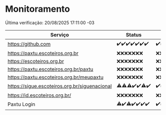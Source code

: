 # Monitoramento

Última verificação: 20/08/2025 17:11:00 -03

|Serviço|Status|Últimas 24h|
|---|---|---|
|https://github.com|<span title="2025-08-13: OK=23">✔️</span><span title="2025-08-14: OK=23">✔️</span><span title="2025-08-15: OK=23">✔️</span><span title="2025-08-16: OK=23">✔️</span><span title="2025-08-17: OK=23">✔️</span><span title="2025-08-18: OK=23">✔️</span><span title="2025-08-19: OK=20">✔️</span>|<span title="19/08/2025 18:08:00 -03 : 200">✔️</span><span title="19/08/2025 19:09:00 -03 : 200">✔️</span><span title="19/08/2025 20:08:00 -03 : 200">✔️</span><span title="19/08/2025 21:45:00 -03 : 200">✔️</span><span title="19/08/2025 23:24:00 -03 : 200">✔️</span><span title="20/08/2025 00:34:00 -03 : 200">✔️</span><span title="20/08/2025 01:12:00 -03 : 200">✔️</span><span title="20/08/2025 02:10:00 -03 : 200">✔️</span><span title="20/08/2025 03:14:00 -03 : 200">✔️</span><span title="20/08/2025 04:10:00 -03 : 200">✔️</span><span title="20/08/2025 05:13:00 -03 : 200">✔️</span><span title="20/08/2025 06:10:00 -03 : 200">✔️</span><span title="20/08/2025 07:10:00 -03 : 200">✔️</span><span title="20/08/2025 08:08:00 -03 : 200">✔️</span><span title="20/08/2025 09:18:00 -03 : 200">✔️</span><span title="20/08/2025 10:23:00 -03 : 200">✔️</span><span title="20/08/2025 11:09:00 -03 : 200">✔️</span><span title="20/08/2025 12:10:00 -03 : 200">✔️</span><span title="20/08/2025 13:11:00 -03 : 200">✔️</span><span title="20/08/2025 14:08:00 -03 : 200">✔️</span><span title="20/08/2025 15:13:00 -03 : 0">❌</span><span title="20/08/2025 16:07:00 -03 : 200">✔️</span><span title="20/08/2025 17:11:00 -03 : 200">✔️</span>|
|https://paxtu.escoteiros.org.br|<span title="2025-08-13: Falhas=23">❌</span><span title="2025-08-14: Falhas=23">❌</span><span title="2025-08-15: Falhas=23">❌</span><span title="2025-08-16: Falhas=23">❌</span><span title="2025-08-17: Falhas=23">❌</span><span title="2025-08-18: Falhas=23">❌</span><span title="2025-08-19: Falhas=20">❌</span>|<span title="19/08/2025 18:08:00 -03 : 403">❌</span><span title="19/08/2025 19:09:00 -03 : 403">❌</span><span title="19/08/2025 20:08:00 -03 : 403">❌</span><span title="19/08/2025 21:45:00 -03 : 403">❌</span><span title="19/08/2025 23:24:00 -03 : 403">❌</span><span title="20/08/2025 00:34:00 -03 : 403">❌</span><span title="20/08/2025 01:12:00 -03 : 403">❌</span><span title="20/08/2025 02:10:00 -03 : 403">❌</span><span title="20/08/2025 03:15:00 -03 : 403">❌</span><span title="20/08/2025 04:10:00 -03 : 403">❌</span><span title="20/08/2025 05:13:00 -03 : 403">❌</span><span title="20/08/2025 06:10:00 -03 : 403">❌</span><span title="20/08/2025 07:10:00 -03 : 403">❌</span><span title="20/08/2025 08:08:00 -03 : 403">❌</span><span title="20/08/2025 09:18:00 -03 : 403">❌</span><span title="20/08/2025 10:23:00 -03 : 403">❌</span><span title="20/08/2025 11:09:00 -03 : 403">❌</span><span title="20/08/2025 12:10:00 -03 : 403">❌</span><span title="20/08/2025 13:11:00 -03 : 403">❌</span><span title="20/08/2025 14:08:00 -03 : 403">❌</span><span title="20/08/2025 15:13:00 -03 : 403">❌</span><span title="20/08/2025 16:07:00 -03 : 403">❌</span><span title="20/08/2025 17:11:00 -03 : 403">❌</span>|
|https://escoteiros.org.br|<span title="2025-08-13: Falhas=23">❌</span><span title="2025-08-14: Falhas=23">❌</span><span title="2025-08-15: Falhas=23">❌</span><span title="2025-08-16: Falhas=23">❌</span><span title="2025-08-17: Falhas=23">❌</span><span title="2025-08-18: Falhas=23">❌</span><span title="2025-08-19: Falhas=20">❌</span>|<span title="19/08/2025 18:08:00 -03 : 403">❌</span><span title="19/08/2025 19:09:00 -03 : 403">❌</span><span title="19/08/2025 20:08:00 -03 : 403">❌</span><span title="19/08/2025 21:45:00 -03 : 403">❌</span><span title="19/08/2025 23:24:00 -03 : 403">❌</span><span title="20/08/2025 00:34:00 -03 : 403">❌</span><span title="20/08/2025 01:12:00 -03 : 403">❌</span><span title="20/08/2025 02:10:00 -03 : 403">❌</span><span title="20/08/2025 03:15:00 -03 : 403">❌</span><span title="20/08/2025 04:10:00 -03 : 403">❌</span><span title="20/08/2025 05:13:00 -03 : 403">❌</span><span title="20/08/2025 06:10:00 -03 : 403">❌</span><span title="20/08/2025 07:10:00 -03 : 403">❌</span><span title="20/08/2025 08:08:00 -03 : 403">❌</span><span title="20/08/2025 09:18:00 -03 : 403">❌</span><span title="20/08/2025 10:23:00 -03 : 403">❌</span><span title="20/08/2025 11:09:00 -03 : 403">❌</span><span title="20/08/2025 12:10:00 -03 : 403">❌</span><span title="20/08/2025 13:11:00 -03 : 403">❌</span><span title="20/08/2025 14:08:00 -03 : 403">❌</span><span title="20/08/2025 15:13:00 -03 : 403">❌</span><span title="20/08/2025 16:07:00 -03 : 403">❌</span><span title="20/08/2025 17:11:00 -03 : 403">❌</span>|
|https://paxtu.escoteiros.org.br/paxtu|<span title="2025-08-13: Falhas=23">❌</span><span title="2025-08-14: Falhas=23">❌</span><span title="2025-08-15: Falhas=23">❌</span><span title="2025-08-16: Falhas=23">❌</span><span title="2025-08-17: Falhas=23">❌</span><span title="2025-08-18: Falhas=23">❌</span><span title="2025-08-19: Falhas=20">❌</span>|<span title="19/08/2025 18:08:00 -03 : 403">❌</span><span title="19/08/2025 19:09:00 -03 : 403">❌</span><span title="19/08/2025 20:08:00 -03 : 403">❌</span><span title="19/08/2025 21:45:00 -03 : 403">❌</span><span title="19/08/2025 23:24:00 -03 : 403">❌</span><span title="20/08/2025 00:34:00 -03 : 403">❌</span><span title="20/08/2025 01:12:00 -03 : 403">❌</span><span title="20/08/2025 02:10:00 -03 : 403">❌</span><span title="20/08/2025 03:15:00 -03 : 403">❌</span><span title="20/08/2025 04:10:00 -03 : 403">❌</span><span title="20/08/2025 05:13:00 -03 : 403">❌</span><span title="20/08/2025 06:10:00 -03 : 403">❌</span><span title="20/08/2025 07:10:00 -03 : 403">❌</span><span title="20/08/2025 08:08:00 -03 : 403">❌</span><span title="20/08/2025 09:18:00 -03 : 403">❌</span><span title="20/08/2025 10:23:00 -03 : 403">❌</span><span title="20/08/2025 11:09:00 -03 : 403">❌</span><span title="20/08/2025 12:10:00 -03 : 403">❌</span><span title="20/08/2025 13:11:00 -03 : 403">❌</span><span title="20/08/2025 14:08:00 -03 : 403">❌</span><span title="20/08/2025 15:13:00 -03 : 403">❌</span><span title="20/08/2025 16:07:00 -03 : 403">❌</span><span title="20/08/2025 17:11:00 -03 : 403">❌</span>|
|https://paxtu.escoteiros.org.br/meupaxtu|<span title="2025-08-13: Falhas=23">❌</span><span title="2025-08-14: Falhas=23">❌</span><span title="2025-08-15: Falhas=23">❌</span><span title="2025-08-16: Falhas=23">❌</span><span title="2025-08-17: Falhas=23">❌</span><span title="2025-08-18: Falhas=23">❌</span><span title="2025-08-19: Falhas=20">❌</span>|<span title="19/08/2025 18:08:00 -03 : 403">❌</span><span title="19/08/2025 19:09:00 -03 : 403">❌</span><span title="19/08/2025 20:08:00 -03 : 403">❌</span><span title="19/08/2025 21:45:00 -03 : 403">❌</span><span title="19/08/2025 23:24:00 -03 : 403">❌</span><span title="20/08/2025 00:34:00 -03 : 403">❌</span><span title="20/08/2025 01:12:00 -03 : 403">❌</span><span title="20/08/2025 02:10:00 -03 : 403">❌</span><span title="20/08/2025 03:15:00 -03 : 403">❌</span><span title="20/08/2025 04:10:00 -03 : 403">❌</span><span title="20/08/2025 05:13:00 -03 : 403">❌</span><span title="20/08/2025 06:10:00 -03 : 403">❌</span><span title="20/08/2025 07:10:00 -03 : 403">❌</span><span title="20/08/2025 08:08:00 -03 : 403">❌</span><span title="20/08/2025 09:18:00 -03 : 403">❌</span><span title="20/08/2025 10:23:00 -03 : 403">❌</span><span title="20/08/2025 11:09:00 -03 : 403">❌</span><span title="20/08/2025 12:10:00 -03 : 403">❌</span><span title="20/08/2025 13:11:00 -03 : 403">❌</span><span title="20/08/2025 14:08:00 -03 : 403">❌</span><span title="20/08/2025 15:13:00 -03 : 403">❌</span><span title="20/08/2025 16:07:00 -03 : 403">❌</span><span title="20/08/2025 17:11:00 -03 : 403">❌</span>|
|https://sigue.escoteiros.org.br/siguenacional|<span title="2025-08-13: OK=22, Falhas=1">⚠️</span><span title="2025-08-14: OK=22, Falhas=1">⚠️</span><span title="2025-08-15: OK=22, Falhas=1">⚠️</span><span title="2025-08-16: OK=23">✔️</span><span title="2025-08-17: OK=23">✔️</span><span title="2025-08-18: OK=22, Falhas=1">⚠️</span><span title="2025-08-19: OK=20">✔️</span>|<span title="19/08/2025 18:08:00 -03 : 200">✔️</span><span title="19/08/2025 19:09:00 -03 : 200">✔️</span><span title="19/08/2025 20:08:00 -03 : 200">✔️</span><span title="19/08/2025 21:45:00 -03 : 200">✔️</span><span title="19/08/2025 23:24:00 -03 : 200">✔️</span><span title="20/08/2025 00:34:00 -03 : 200">✔️</span><span title="20/08/2025 01:12:00 -03 : 200">✔️</span><span title="20/08/2025 02:10:00 -03 : 200">✔️</span><span title="20/08/2025 03:15:00 -03 : 200">✔️</span><span title="20/08/2025 04:10:00 -03 : 200">✔️</span><span title="20/08/2025 05:13:00 -03 : 200">✔️</span><span title="20/08/2025 06:10:00 -03 : 200">✔️</span><span title="20/08/2025 07:10:00 -03 : 200">✔️</span><span title="20/08/2025 08:08:00 -03 : 200">✔️</span><span title="20/08/2025 09:18:00 -03 : 200">✔️</span><span title="20/08/2025 10:23:00 -03 : 200">✔️</span><span title="20/08/2025 11:09:00 -03 : 200">✔️</span><span title="20/08/2025 12:10:00 -03 : 200">✔️</span><span title="20/08/2025 13:11:00 -03 : 200">✔️</span><span title="20/08/2025 14:08:00 -03 : 200">✔️</span><span title="20/08/2025 15:13:00 -03 : 200">✔️</span><span title="20/08/2025 16:07:00 -03 : 200">✔️</span><span title="20/08/2025 17:11:00 -03 : 200">✔️</span>|
|https://id.escoteiros.org.br/|<span title="2025-08-13: Falhas=23">❌</span><span title="2025-08-14: Falhas=23">❌</span><span title="2025-08-15: Falhas=23">❌</span><span title="2025-08-16: Falhas=23">❌</span><span title="2025-08-17: Falhas=23">❌</span><span title="2025-08-18: Falhas=23">❌</span><span title="2025-08-19: Falhas=20">❌</span>|<span title="19/08/2025 18:08:00 -03 : 403">❌</span><span title="19/08/2025 19:09:00 -03 : 403">❌</span><span title="19/08/2025 20:08:00 -03 : 403">❌</span><span title="19/08/2025 21:45:00 -03 : 403">❌</span><span title="19/08/2025 23:24:00 -03 : 403">❌</span><span title="20/08/2025 00:34:00 -03 : 403">❌</span><span title="20/08/2025 01:12:00 -03 : 403">❌</span><span title="20/08/2025 02:10:00 -03 : 403">❌</span><span title="20/08/2025 03:15:00 -03 : 403">❌</span><span title="20/08/2025 04:10:00 -03 : 403">❌</span><span title="20/08/2025 05:13:00 -03 : 403">❌</span><span title="20/08/2025 06:10:00 -03 : 403">❌</span><span title="20/08/2025 07:10:00 -03 : 403">❌</span><span title="20/08/2025 08:08:00 -03 : 403">❌</span><span title="20/08/2025 09:18:00 -03 : 403">❌</span><span title="20/08/2025 10:23:00 -03 : 403">❌</span><span title="20/08/2025 11:10:00 -03 : 403">❌</span><span title="20/08/2025 12:10:00 -03 : 403">❌</span><span title="20/08/2025 13:11:00 -03 : 403">❌</span><span title="20/08/2025 14:08:00 -03 : 403">❌</span><span title="20/08/2025 15:13:00 -03 : 403">❌</span><span title="20/08/2025 16:07:00 -03 : 403">❌</span><span title="20/08/2025 17:11:00 -03 : 403">❌</span>|
|Paxtu Login|<span title="2025-08-13: OK=22, Falhas=1">⚠️</span><span title="2025-08-14: OK=23">✔️</span><span title="2025-08-15: OK=22, Falhas=1">⚠️</span><span title="2025-08-16: OK=23">✔️</span><span title="2025-08-17: OK=23">✔️</span><span title="2025-08-18: OK=23">✔️</span><span title="2025-08-19: OK=20">✔️</span>|<span title="19/08/2025 18:08:00 -03 : 200">✔️</span><span title="19/08/2025 19:09:00 -03 : 200">✔️</span><span title="19/08/2025 20:08:00 -03 : 200">✔️</span><span title="19/08/2025 21:45:00 -03 : 200">✔️</span><span title="19/08/2025 23:24:00 -03 : 200">✔️</span><span title="20/08/2025 00:34:00 -03 : 200">✔️</span><span title="20/08/2025 01:12:00 -03 : 200">✔️</span><span title="20/08/2025 02:10:00 -03 : 200">✔️</span><span title="20/08/2025 03:15:00 -03 : 200">✔️</span><span title="20/08/2025 04:10:00 -03 : 200">✔️</span><span title="20/08/2025 05:13:00 -03 : 200">✔️</span><span title="20/08/2025 06:10:00 -03 : 200">✔️</span><span title="20/08/2025 07:10:00 -03 : 200">✔️</span><span title="20/08/2025 08:08:00 -03 : 200">✔️</span><span title="20/08/2025 09:18:00 -03 : 200">✔️</span><span title="20/08/2025 10:23:00 -03 : 200">✔️</span><span title="20/08/2025 11:10:00 -03 : 200">✔️</span><span title="20/08/2025 12:10:00 -03 : 200">✔️</span><span title="20/08/2025 13:11:00 -03 : 200">✔️</span><span title="20/08/2025 14:08:00 -03 : 200">✔️</span><span title="20/08/2025 15:13:00 -03 : 200">✔️</span><span title="20/08/2025 16:07:00 -03 : 200">✔️</span><span title="20/08/2025 17:11:00 -03 : 200">✔️</span>|
